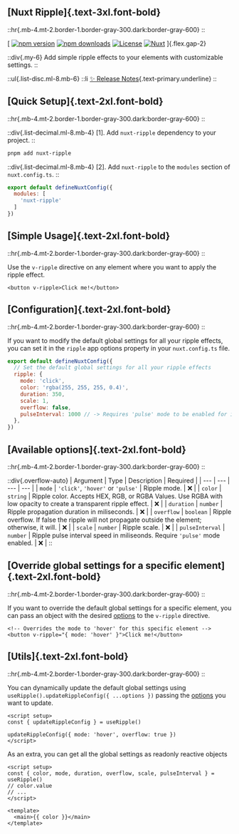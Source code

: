 ## [Nuxt Ripple]{.text-3xl.font-bold}

::hr{.mb-4.mt-2.border-1.border-gray-300.dark:border-gray-600}
::

[
[![npm version][npm-version-src]][npm-version-href]
[![npm downloads][npm-downloads-src]][npm-downloads-href]
[![License][license-src]][license-href]
[![Nuxt][nuxt-src]][nuxt-href]
]{.flex.gap-2}

::div{.my-6}
Add simple ripple effects to your elements with customizable settings.
::

::ul{.list-disc.ml-8.mb-6}
  ::li
  [✨ Release Notes](https://github.com/ahmedrangel/nuxt-ripple/blob/main/CHANGELOG.md){.text-primary.underline}
::

## [Quick Setup]{.text-2xl.font-bold}

::hr{.mb-4.mt-2.border-1.border-gray-300.dark:border-gray-600}
::

::div{.list-decimal.ml-8.mb-4}
  [1]. Add `nuxt-ripple` dependency to your project.
::

```bash
pnpm add nuxt-ripple
```

::div{.list-decimal.ml-8.mb-4}
[2]. Add `nuxt-ripple` to the `modules` section of `nuxt.config.ts`.
::

```js
export default defineNuxtConfig({
  modules: [
    'nuxt-ripple'
  ]
})
```

## [Simple Usage]{.text-2xl.font-bold}

::hr{.mb-4.mt-2.border-1.border-gray-300.dark:border-gray-600}
::

Use the `v-ripple` directive on any element where you want to apply the ripple effect.
```vue
<button v-ripple>Click me!</button>
```

## [Configuration]{.text-2xl.font-bold}

::hr{.mb-4.mt-2.border-1.border-gray-300.dark:border-gray-600}
::

If you want to modify the default global settings for all your ripple effects, you can set it in the `ripple` app options property in your `nuxt.config.ts` file.
```js
export default defineNuxtConfig({
  // Set the default global settings for all your ripple effects
  ripple: {
    mode: 'click',
    color: 'rgba(255, 255, 255, 0.4)',
    duration: 350,
    scale: 1,
    overflow: false,
    pulseInterval: 1000 // -> Requires 'pulse' mode to be enabled for it to take effect
  },
})
```

## [Available options]{.text-2xl.font-bold}

::hr{.mb-4.mt-2.border-1.border-gray-300.dark:border-gray-600}
::

::div{.overflow-auto}
| Argument | Type | Description | Required |
| --- | --- | --- | --- |
| `mode` | `'click'`, `'hover'` or `'pulse'`  | Ripple mode. | ❌ |
| `color` | `string`  | Ripple color. Accepts HEX, RGB, or RGBA Values. Use RGBA with low opacity to create a transparent ripple effect. | ❌ |
| `duration` | `number`  | Ripple propagation duration in miliseconds. | ❌ |
| `overflow` | `boolean` | Ripple overflow. If false the ripple will not propagate outside the element; otherwise, it will. | ❌ |
| `scale` | `number` | Ripple scale. | ❌ |
| `pulseInterval` | `number` | Ripple pulse interval speed in miliseonds. Require `'pulse'` mode enabled. | ❌ |
::

## [Override global settings for a specific element]{.text-2xl.font-bold}

::hr{.mb-4.mt-2.border-1.border-gray-300.dark:border-gray-600}
::

If you want to override the default global settings for a specific element, you can pass an object with the desired [options](#available-options) to the `v-ripple` directive.
```vue
<!-- Overrides the mode to 'hover' for this specific element -->
<button v-ripple="{ mode: 'hover' }">Click me!</button>
```

## [Utils]{.text-2xl.font-bold}

::hr{.mb-4.mt-2.border-1.border-gray-300.dark:border-gray-600}
::

You can dynamically update the default global settings using `useRipple().updateRippleConfig({ ...options })` passing the [options](#available-options) you want to update.
```vue
<script setup>
const { updateRippleConfig } = useRipple()

updateRippleConfig({ mode: 'hover', overflow: true })
</script>
```
As an extra, you can get all the global settings as readonly reactive objects
```vue
<script setup>
const { color, mode, duration, overflow, scale, pulseInterval } = useRipple()
// color.value
// ...
</script>

<template>
  <main>{{ color }}</main>
</template>
``` 

<!-- Badges -->
[npm-version-src]: https://img.shields.io/npm/v/nuxt-ripple/latest.svg?style=flat&colorA=020420&colorB=00DC82
[npm-version-href]: https://npmjs.com/package/nuxt-ripple

[npm-downloads-src]: https://img.shields.io/npm/dm/nuxt-ripple.svg?style=flat&colorA=020420&colorB=00DC82
[npm-downloads-href]: https://npm.chart.dev/nuxt-ripple

[license-src]: https://img.shields.io/npm/l/nuxt-ripple.svg?style=flat&colorA=020420&colorB=00DC82
[license-href]: https://npmjs.com/package/nuxt-ripple

[nuxt-src]: https://img.shields.io/badge/Nuxt-020420?logo=nuxt.js
[nuxt-href]: https://nuxt.com
